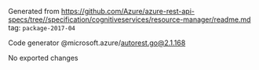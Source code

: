 Generated from https://github.com/Azure/azure-rest-api-specs/tree//specification/cognitiveservices/resource-manager/readme.md tag: `package-2017-04`

Code generator @microsoft.azure/autorest.go@2.1.168

No exported changes